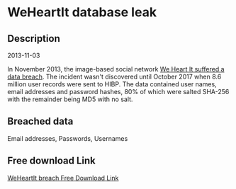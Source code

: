 # WeHeartIt database leak

## Description

2013-11-03

In November 2013, the image-based social network <a href="http://help.weheartit.com/customer/portal/articles/2889018" target="_blank" rel="noopener">We Heart It suffered a data breach</a>. The incident wasn't discovered until October 2017 when 8.6 million user records were sent to HIBP. The data contained user names, email addresses and password hashes, 80% of which were salted SHA-256 with the remainder being MD5 with no salt.

## Breached data

Email addresses, Passwords, Usernames

## Free download Link

[WeHeartIt breach Free Download Link](https://link-to.net/1229997/730.7772889202033/dynamic/?r=aHR0cHM6Ly93d3cubWVkaWFmaXJlLmNvbS92aWV3L0R1MHdjZXVpaFdjZEdXRC93ZWhlYXJ0aXQuY29tL2ZpbGU=)